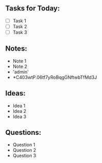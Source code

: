 ## Tasks for Today:

- [ ] Task 1
- [ ] Task 2
- [ ] Task 3

## Notes:

- Note 1
- Note 2
- 'admin'
- *C403wtP.06tf7yRoBqgGNftwbTfMd3J

## Ideas:

- Idea 1
- Idea 2
- Idea 3

## Questions:

- Question 1
- Question 2
- Question 3